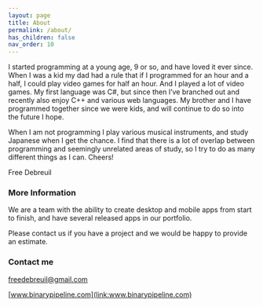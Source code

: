 ```yaml
---
layout: page
title: About
permalink: /about/
has_children: false
nav_order: 10
---
```


I started programming at a young age, 9 or so, and have loved it ever since. When I was a kid my dad had a rule that if I programmed for an hour and a half, I could play video games for half an hour. And I played a lot of video games. My first language was C#, but since then I’ve branched out and recently also enjoy C++ and various web languages. My brother and I have programmed together since we were kids, and will continue to do so into the future I hope. 

When I am not programming I play various musical instruments, and study Japanese when I get the chance. I find that there is a lot of overlap between programming and seemingly unrelated areas of study, so I try to do as many different things as I can. Cheers!

Free Debreuil

### More Information

We are a team with the ability to create desktop and mobile apps from start to finish, and have several released apps in our portfolio.

Please contact us if you have a project and we would be happy to provide an estimate.

### Contact me

[freedebreuil@gmail.com](mailto:freedebreuil@gmail.com)

[www.binarypipeline.com](link:www.binarypipeline.com)
